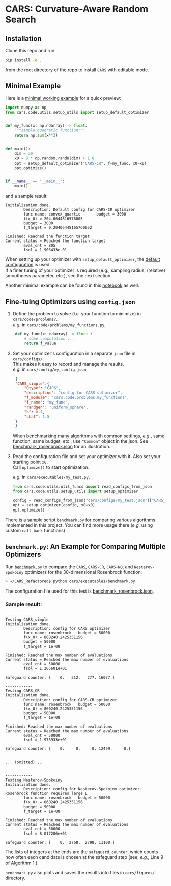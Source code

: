 # CARS: Curvature-Aware Random Search

## Installation
Clone this repo and run 
```bash
pip install -e .
```
from the root directory of the repo to install `CARS` with editable mode.

## Minimal Example
Here is a [minimal working example](cars/executables/minimal_ex.py) for a quick preview:
```python
import numpy as np
from cars.code.utils.setup_utils import setup_default_optimizer


def my_func(x: np.ndarray) -> float:
    """simple quadratic function"""
    return np.sum(x**2)


def main():
    dim = 30
    x0 = 3 * np.random.randn(dim) + 1.0
    opt = setup_default_optimizer("CARS-CR", f=my_func, x0=x0)
    opt.optimize()


if __name__ == "__main__":
    main()
```

and a sample result:
```
Initialization done.
        Description: Default config for CARS-CR optimizer
        func name: convex_quartic       budget = 3000
        f(x_0) = 204.0644816576005
        budget = 3000
        f_target = 0.20406448165760052

Finished: Reached the function target
Current status = Reached the function target
        eval_cnt = 805
        fsol = 1.906433e-01
```
When setting up your optimizer with `setup_default_optimizer`, the [default configuration](cars/configs/default.json) is used.  
If a finer tuning of your optimizer is required (e.g., sampling radius, (relative) smoothness parameter, etc.), see the next section.

Another minimal example can be found in this [notebook](cars/executables/minimal_ex2.ipynb) as well.

## Fine-tuing Optimizers using `config.json`
1. Define the problem to solve (_i.e._ your function to minimize) in `cars/code/problems/`.  
   _e.g._ in `cars/code/problems/my_functions.py`,
   ```python
    def my_func(x: ndarray) -> float :
        # some computation ...
        return f_value
    ```
2. Set your optimizer's configuration in a separate `json` file in `cars/configs/`.  
   This makes it easy to record and manage the results.  
   _e.g._ in `cars/config/my_config.json`,
   ```json
    {
    "CARS_simple":{
        "Otype": "CARS",
        "description": "config for CARS optimizer",
        "f_module": "cars.code.problems.my_functions",
        "f_name": "my_func",
        "randgen": "uniform_sphere",
        "h": 0.1,
        "Lhat": 1.5
    }
    }
    ```  
    When benchmarking many algorithms with common settings, _e.g._, same function, same budget, etc., use `"Common"` object in the json. See [benchmark_rosenbrock.json](cars/configs/benchmark_rosenbrock.json) for an illustration.  

3. Read the configuration file and set your optimizer with it.
   Also set your starting point `x0`.  
   Call `optimize()` to start optimization.  

   _e.g._ in `cars/executables/my_test.py`,  
   ```python
   from cars.code.utils.util_funcs import read_configs_from_json
   from cars.code.utils.setup_utils import setup_optimizer

   config = read_configs_from_json("cars/configs/my_test.json")["CARS_simple"]
   opt = setup_optimizer(config, x0=x0)
   opt.optimize()
   ```


There is a sample script `benchmark.py` for comparing various algorithms implemented in this project.
You can find more usage there (_e.g._ using custom `call_back` functions)

## `benchmark.py`: An Example for Comparing Multiple Optimizers
Run [`benchmark.py`](cars/executables/benchmark.py) to compare the `CARS`, `CARS-CR`, `CARS-NQ`, and `Nesterov-Spokoiny` optimizers for the 30-dimensional Rosenbrock function:
```bash
> ~/CARS_Refactored$ python cars/executables/benchmark.py 
```
The configuration file used for this test is [benchmark_rosenbrock.json](cars/configs/benchmark_rosenbrock.json).  

### Sample result:
```
------------
Testing CARS_simple
Initialization done.
        Description: config for CARS optimizer
        func name: rosenbrock   budget = 50000
        f(x_0) = 860240.2425351156
        budget = 50000
        f_target = 1e-08

Finished: Reached the max number of evaluations
Current status = Reached the max number of evaluations
        eval_cnt = 50000
        fsol = 1.205601e+01

Safeguard counter: [    0.   312.   277. 16077.]

------------
Testing CARS_CR
Initialization done.
        Description: config for CARS-CR optimizer
        func name: rosenbrock   budget = 50000
        f(x_0) = 860240.2425351156
        budget = 50000
        f_target = 1e-08

Finished: Reached the max number of evaluations
Current status = Reached the max number of evaluations
        eval_cnt = 50000
        fsol = 1.978933e+01

Safeguard counter: [    0.     0.     0. 12499.     0.]


... (omitted) ...


------------
Testing Nesterov-Spokoiny
Initialization done.
        Description: config for Nesterov-Spokoiny optimizer. Rosenbrock function requires large L
        func name: rosenbrock   budget = 50000
        f(x_0) = 860240.2425351156
        budget = 50000
        f_target = 1e-08

Finished: Reached the max number of evaluations
Current status = Reached the max number of evaluations
        eval_cnt = 50000
        fsol = 8.017286e+01

Safeguard counter: [    0.  2768.  2798. 11100.]
```
The lists of integers at the ends are the `safeguard_counter`, which counts how often each candidate is chosen at the safeguard step (see, _e.g._, Line 9 of Algorithm 1.)

`benchmark.py` also plots and saves the results into files in `cars/figures/` directory.